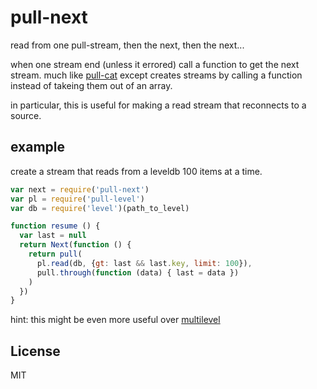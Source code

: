 # pull-next

read from one pull-stream, then the next, then the next...

when one stream end (unless it errored) call a function
to get the next stream. much like [pull-cat](https://github.com/pull-stream/pull-cat)
except creates streams by calling a function instead of takeing them out of an array.

in particular, this is useful for making a read stream that reconnects
to a source.

## example

create a stream that reads from a leveldb 100 items at a time.

``` js
var next = require('pull-next')
var pl = require('pull-level')
var db = require('level')(path_to_level)

function resume () {
  var last = null
  return Next(function () {
    return pull(
      pl.read(db, {gt: last && last.key, limit: 100}),
      pull.through(function (data) { last = data })
    )
  })
}

```

hint: this might be even more useful over [multilevel](https://github.com/level/multilevel)

## License

MIT





